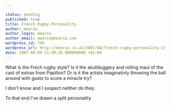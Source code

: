 ```yaml
---

status: pending
published: true
title: French Rugby Personality
author: mearso
author_login: mearso
author_email: mearso@mearso.com
wordpress_id: 749
wordpress_url: http://mearso.co.uk/2007/08/french-rugby-personality-2/
date: 2007-08-08 21:49:36.000000000 +01:00
---
```

What is the Frech rugby style? Is it the skullduggery and rolling maul of the cast of extras from Papillon? Or is it the artists imaginativly throwing the ball around with gusto to score a miracle try?

I don't know and I suspect neither do they.

To that end I've drawn a split personality
